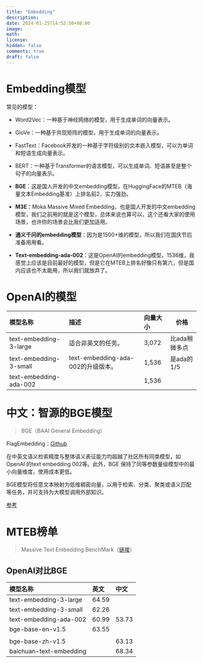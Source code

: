 ```yaml
---
title: "Embedding"
description: 
date: 2024-01-25T14:52:50+08:00
image: 
math: 
license: 
hidden: false
comments: true
draft: false
---
```




# Embedding模型

常见的模型：

- Word2Vec：一种基于神经网络的模型，用于生成单词的向量表示。
- GloVe：一种基于共现矩阵的模型，用于生成单词的向量表示。
- FastText：Facebook开发的一种基于字符级别的文本嵌入模型，可以为单词和短语生成向量表示。
- BERT：一种基于Transformer的语言模型，可以生成单词、短语甚至是整个句子的向量表示。

- **BGE**：这是国人开发的中文embedding模型，在HuggingFace的MTEB（海量文本Embedding基准）上排名前2，实力强劲。
- **M3E**：Moka Massive Mixed Embedding，也是国人开发的中文embedding模型，我们之前用的就是这个模型，总体来说也算可以，这个还看大家的使用场景，也许你的场景会比我们更加适用。
- **通义千问的embedding模型**：因为是1500+维的模型，所以我们在国庆节后准备用用看。
- **Text-embedding-ada-002**：这是OpenAI的embedding模型，1536维，我感觉上应该是目前最好的模型，但是它在MTEB上排名好像只有第六，但是国内应该也不太能用，所以我们就放弃了。



# OpenAI的模型



| 模型名称               | 描述                               | 向量大小 | 价格          |
| :--------------------- | :--------------------------------- | :------- | ------------- |
| text-embedding-3-large | 适合非英文的任务。                 | 3,072    | 比ada稍微多点 |
| text-embedding-3-small | text-embedding-ada-002的升级版本。 | 1,536    | 是ada的1/5    |
| text-embedding-ada-002 |                                    | 1,536    |               |







# 中文：智源的BGE模型

> BGE（BAAI General Embedding）

FlagEmbedding：[Github](https://github.com/FlagOpen/FlagEmbedding)

在中英文语义检索精度与整体语义表征能力均超越了社区所有同类模型，如OpenAI 的text embedding 002等。此外，BGE 保持了同等参数量级模型中的最小向量维度，使用成本更低。

BGE模型将任意文本映射为低维稠密向量，以用于检索、分类、聚类或语义匹配等任务，并可支持为大模型调用外部知识。

[参考](https://www.tizi365.com/topic/10092.html)



# MTEB榜单

> Massive Text Embedding BenchMark（[链接](https://huggingface.co/spaces/mteb/leaderboard?spm=a2c6h.12873639.article-detail.9.93e62bb5aKKpaZ)）



## OpenAI对比BGE

| 模型名称                | 英文  | 中文  |
| :---------------------- | :---- | :---- |
| text-embedding-3-large  | 64.59 |       |
| text-embedding-3-small  | 62.26 |       |
| text-embedding-ada-002  | 60.99 | 53.73 |
| bge-base-en-v1.5        | 63.55 |       |
|                         |       |       |
| bge-base-zh-v1.5        |       | 63.13 |
| baichuan-text-embedding |       | 68.34 |







